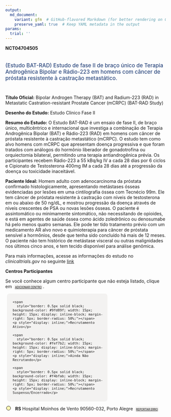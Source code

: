 ```yaml
---
output: 
  md_document:
    variant: gfm  # GitHub-flavored Markdown (for better rendering on GitHub)
    preserve_yaml: true  # Keep YAML metadata in the output
params:
  trial: ''
---
```


<script async src="https://scripts.simpleanalyticscdn.com/latest.js"></script>

**NCT04704505**

<div style="padding: 5px 5px 5px 0px; font-size: 1.20em; font-weight: 500; color: #2E4A7F; text-align: left; margin-bottom: 20px">

(Estudo BAT-RAD) Estudo de fase II de braço único de Terapia Androgênica
Bipolar e Rádio-223 em homens com câncer de próstata resistente à
castração metastático.

</div>

**Título Oficial:** Bipolar Androgen Therapy (BAT) and Radium-223 (RAD)
in Metastatic Castration-resistant Prostate Cancer (mCRPC) (BAT-RAD
Study)

**Desenho do Estudo:** Estudo Clinico Fase II

**Resumo do Estudo:** O Estudo BAT-RAD é um ensaio de fase II, de braço
único, multicêntrico e internacional que investiga a combinação de
Terapia Androgênica Bipolar (BAT) e Rádio-223 (RAD) em homens com câncer
de próstata resistente à castração metastático (mCRPC). O estudo tem
como alvo homens com mCRPC que apresentam doença progressiva e que foram
tratados com análogos do hormônio liberador de gonadotrofina ou
orquiectomia bilateral, permitindo uma terapia antiandrogênica prévia.
Os participantes recebem Rádio-223 a 55 kBq/kg IV a cada 28 dias por 6
ciclos e Cipionato de Testosterona 400mg IM a cada 28 dias até a
progressão da doença ou toxicidade inaceitável.

**Paciente Ideal:** Homem adulto com adenocarcinoma da próstata
confirmado histologicamente, apresentando metástases ósseas evidenciadas
por lesões em uma cintilografia óssea com Tecnécio 99m. Ele tem câncer
de próstata resistente à castração com níveis de testosterona em ou
abaixo de 50 ng/dL, e mostrou progressão da doença através de níveis
crescentes de PSA ou novas lesões ósseas. O paciente é assintomático ou
minimamente sintomático, não necessitando de opioides, e está em agentes
de saúde óssea como ácido zoledrônico ou denosumabe há pelo menos quatro
semanas. Ele pode ter tido tratamento prévio com um medicamento AR alvo
novo e quimioterapia para câncer de próstata sensível a hormônios, desde
que tenha sido concluído há mais de 12 meses. O paciente não tem
histórico de metástase visceral ou outras malignidades nos últimos cinco
anos, e tem tecido disponível para análise genômica.

Para mais informações, acesse as informações do estudo no
*clinicaltrials.gov* no seguinte
[link](https://clinicaltrials.gov/ct2/show/NCT04704505)

**Centros Participantes**

Se você conhece algum centro participante que não esteja listado, clique
em
<span style="color: #2E4A7F; margin-left: 2px; padding: 4px; background-color: #f3f2f1; border-radius: 8px; font-weight: 500; font-size: 0.6em"><a
href="https://cancertrialsbr.shinyapps.io/formsapp?study_nct_id=NCT04704505&amp;location_id=N%2FA&amp;location_full_name=N%2FA&amp;form_type=Adicionar%20Centro"
target="_blank">ADICIONAR CENTRO</a></span>.

<div style="margin-bottom: 8px; margin-left: 5px; padding: 8px; max-width: 300px; background-color: #f3f2f1; border-radius: 8px; font-size: 0.9em">

<div style="margin-left: 10px;">

    <span 
      style="border: 0.5px solid black; background-color: #9fd89f; width: 15px; height: 15px; display: inline-block; margin-right: 5px; border-radius: 50%;"></span>
    <p style="display: inline;">Recrutamento Ativo</p>

</div>

<div style="margin-left: 10px;">

    <span 
      style="border: 0.5px solid black; background-color: #fef7b2; width: 15px; height: 15px; display: inline-block; margin-right: 5px; border-radius: 50%;"></span>
    <p style="display: inline;">Ainda Não Recrutando</p>

</div>

<div style="margin-left: 10px;">

    <span 
      style="border: 0.5px solid black; background-color: #f4bfab; width: 15px; height: 15px; display: inline-block; margin-right: 5px; border-radius: 50%;"></span>
    <p style="display: inline;">Recrutamento Suspenso/Encerrado</p>

</div>

</div>

<div style="margin: 3px;">

<span style="border: 0.5px solid black; display: inline-block; width: 12px; height: 12px; border-radius: 50%; margin-right: 10px; padding-bottom: 0px; background-color: #fef7b2;"></span>
<b>RS</b> Hospital Moinhos de Vento 90560-032, Porto Alegre
<span style="color: #2E4A7F; margin-left: 2px; padding: 4px; background-color: #f3f2f1; border-radius: 8px; font-weight: 500; font-size: 0.6em"><a
href="https://cancertrialsbr.shinyapps.io/formsapp?study_nct_id=NCT04704505&amp;location_id=MOINHOSDEVENTOHOSPITALPORTOALEGRE90560010BRAZIL&amp;location_full_name=Hospital%20Moinhos%20de%20Vento%2C%2090560-032%2C%20Porto%20Alegre&amp;form_type=Reportar%20Erro"
target="_blank">REPORTAR ERRO</a></span>

</div>
